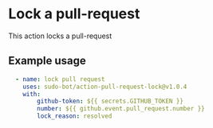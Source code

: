 # Lock a pull-request

This action locks a pull-request

## Example usage

```yml
  - name: lock pull request
    uses: sudo-bot/action-pull-request-lock@v1.0.4
    with:
        github-token: ${{ secrets.GITHUB_TOKEN }}
        number: ${{ github.event.pull_request.number }}
        lock_reason: resolved
```
